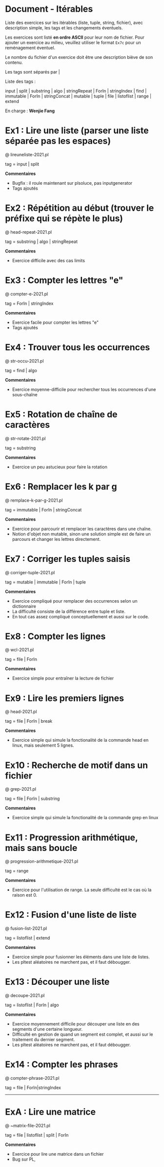 # Document - Itérables

Liste des exercices sur les itérables (liste, tuple, string, fichier), avec description simple, les tags et les changements éventuels.

Les exercices sont listé **en ordre ASCII** pour leur nom de fichier. Pour ajouter un exercice au milieu, veuillez utiliser le format ``Ex7c`` pour un reménagement éventuel.

Le nombre du fichier d'un exercice doit être une description biève de son contenu.

Les tags sont séparés par |

Liste des tags : 

input | split | substring | algo | stringRepeat | ForIn | stringIndex | find | immutable | ForIn | stringConcat | mutable | tuple | file | listoflist | range | extend

En charge : **Wenjie Fang**

# Ex1 : Lire une liste (parser une liste séparée pas les espaces)

@ lireuneliste-2021.pl

tag = input | split

**Commentaires**

- Bugfix : il roule maintenant sur plsoluce, pas inputgenerator
- Tags ajoutés

# Ex2 : Répétition au début (trouver le préfixe qui se répète le plus)

@ head-repeat-2021.pl

tag = substring | algo | stringRepeat

**Commentaires**

- Exercice difficile avec des cas limits

# Ex3 : Compter les lettres "e"

@ compter-e-2021.pl

tag = ForIn | stringIndex

**Commentaires**

- Exercice facile pour compter les lettres "e"
- Tags ajoutés

# Ex4 : Trouver tous les occurrences

@ str-occu-2021.pl

tag = find | algo

**Commentaires**

- Exercice moyenne-difficile pour rechercher tous les occurrences d'une sous-chaîne

# Ex5 : Rotation de chaîne de caractères

@ str-rotate-2021.pl

tag = substring

**Commentaires**

- Exercice un peu astucieux pour faire la rotation

# Ex6 : Remplacer les k par g

@ remplace-k-par-g-2021.pl

tag = immutable | ForIn | stringConcat

**Commentaires**

- Exercice pour parcourir et remplacer les caractères dans une chaîne.
- Notion d'objet non mutable, sinon une solution simple est de faire un parcours et changer les lettres directement.

# Ex7 : Corriger les tuples saisis

@ corriger-tuple-2021.pl

tag = mutable | immutable | ForIn | tuple

**Commentaires**

- Exercice compliqué pour remplacer des occurrences selon un dictionnaire
- La difficulté consiste de la différence entre tuple et liste.
- En tout cas assez compliqué conceptuellement et aussi sur le code.

# Ex8 : Compter les lignes

@ wcl-2021.pl

tag = file | ForIn

**Commentaires**

- Exercice simple pour entraîner la lecture de fichier

# Ex9 : Lire les premiers lignes

@ head-2021.pl

tag = file | ForIn | break

**Commentaires**

- Exercice simple qui simule la fonctionalité de la commande head en linux, mais seulement 5 lignes.

# Ex10 : Recherche de motif dans un fichier

@ grep-2021.pl

tag = file | ForIn | substring

**Commentaires**

- Exercice simple qui simule la fonctionalité de la commande grep en linux

# Ex11 : Progression arithmétique, mais sans boucle

@ progression-arithmetique-2021.pl

tag = range

**Commentaires**

- Exercice pour l'utilisation de range. La seule difficulté est le cas où la raison est 0.

# Ex12 : Fusion d'une liste de liste

@ fusion-list-2021.pl

tag = listoflist | extend

**Commentaires**

- Exercice simple pour fusionner les éléments dans une liste de listes.
- Les pltest aléatoires ne marchent pas, et il faut débougger.

# Ex13 : Découper une liste

@ decoupe-2021.pl

tag = listoflist | ForIn | algo

**Commentaires**

- Exercice moyennement difficile pour découper une liste en des segments d'une certaine longueur.
- Difficulté en gestion de quand un segment est complet, et aussi sur le traitement du dernier segment.
- Les pltest aléatoires ne marchent pas, et il faut débougger.

# Ex14 : Compter les phrases

@ compter-phrase-2021.pl

tag = file | ForIn|stringIndex











--------------------------------


# ExA : Lire une matrice

@ ~matrix-file-2021.pl

tag = file | listoflist | split | ForIn

**Commentaires**

- Exercice pour lire une matrice dans un fichier
- Bug sur PL, 



